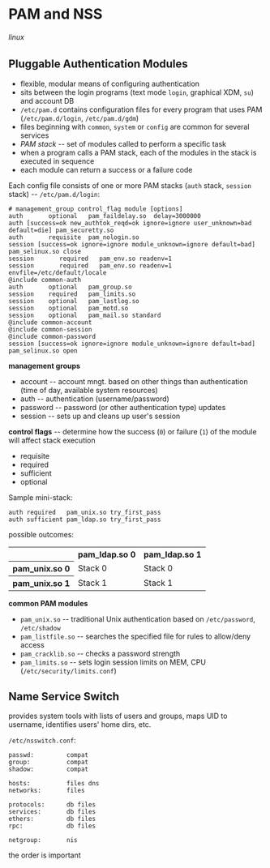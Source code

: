 # PAM and NSS
###### linux

## Pluggable Authentication Modules

* flexible, modular means of configuring authentication
* sits between the login programs (text mode `login`, graphical XDM, `su`) and account DB
* `/etc/pam.d` contains configuration files for every program that uses PAM (`/etc/pam.d/login`, `/etc/pam.d/gdm`)
* files beginning with `common`, `system` or `config` are common for several services
* _PAM stack_ -- set of modules called to perform a specific task
 * when a program calls a PAM stack, each of the modules in the stack is executed in sequence
 * each module can return a success or a failure code

Each config file consists of one or more PAM stacks (`auth` stack, `session` stack) -- `/etc/pam.d/login`:

    # management_group control_flag module [options]
    auth       optional   pam_faildelay.so  delay=3000000
    auth [success=ok new_authtok_reqd=ok ignore=ignore user_unknown=bad default=die] pam_securetty.so
    auth       requisite  pam_nologin.so
    session [success=ok ignore=ignore module_unknown=ignore default=bad] pam_selinux.so close
    session       required   pam_env.so readenv=1
    session       required   pam_env.so readenv=1 envfile=/etc/default/locale
    @include common-auth
    auth       optional   pam_group.so
    session    required   pam_limits.so
    session    optional   pam_lastlog.so
    session    optional   pam_motd.so
    session    optional   pam_mail.so standard
    @include common-account
    @include common-session
    @include common-password
    session [success=ok ignore=ignore module_unknown=ignore default=bad] pam_selinux.so open

**management groups**

* account -- account mngt. based on other things than authentication (time of day, available system resources)
* auth -- authentication (username/password)
* password -- password (or other authentication type) updates
* session -- sets up and cleans up user's session

**control flags** -- determine how the success (`0`) or failure (`1`) of the module will affect stack execution

* requisite
* required
* sufficient
* optional

Sample mini-stack:

    auth required   pam_unix.so try_first_pass
    auth sufficient pam_ldap.so try_first_pass

possible outcomes:
<table>
  <tr>
    <th></th>
    <th>pam_ldap.so 0</th>
    <th>pam_ldap.so 1</th>
  </tr>
  <tr>
    <th>pam_unix.so 0</th>
    <td>Stack 0</td>
    <td>Stack 0</td>
  </tr>
  <tr>
    <th>pam_unix.so 1</th>
    <td>Stack 1</td>
    <td>Stack 1</td>
  </tr>
</table>

**common PAM modules**

* `pam_unix.so` -- traditional Unix authentication based on `/etc/password`, `/etc/shadow`
* `pam_listfile.so` -- searches the specified file for rules to allow/deny access
* `pam_cracklib.so` -- checks a password strength
* `pam_limits.so` -- sets login session limits on MEM, CPU (`/etc/security/limits.conf`)

## Name Service Switch

provides system tools with lists of users and groups, maps UID to username, identifies users' home dirs, etc.

`/etc/nsswitch.conf`:

    passwd:         compat
    group:          compat
    shadow:         compat

    hosts:          files dns
    networks:       files

    protocols:      db files
    services:       db files
    ethers:         db files
    rpc:            db files

    netgroup:       nis

the order is important

